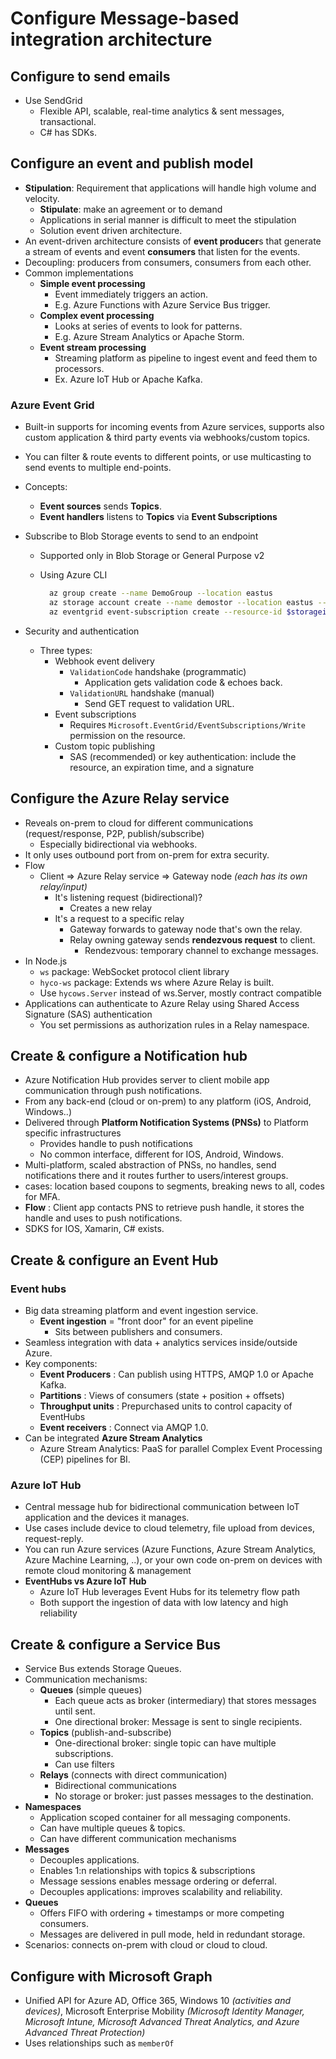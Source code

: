 # Configure Message-based integration architecture

## Configure to send emails

- Use SendGrid
  - Flexible API, scalable, real-time analytics & sent messages, transactional.
  - C# has SDKs.

## Configure an event and publish model

- **Stipulation**: Requirement that applications will handle high volume and velocity.
  - **Stipulate**: make an agreement or to demand
  - Applications in serial manner is difficult to meet the stipulation
  - Solution event driven architecture.
- An event-driven architecture consists of **event producer**s that generate a stream of events and event **consumers** that listen for the events.
- Decoupling: producers from consumers, consumers from each other.
- Common implementations
  - **Simple event processing**
    - Event immediately triggers an action.
    - E.g. Azure Functions with Azure Service Bus trigger.
  - **Complex event processing**
    - Looks at series of events to look for patterns.
    - E.g. Azure Stream Analytics or Apache Storm.
  - **Event stream processing**
    - Streaming platform as pipeline to ingest event and feed them to processors.
    - Ex. Azure IoT Hub or Apache Kafka.

### Azure Event Grid

- Built-in supports for incoming events from Azure services, supports also custom application & third party events via webhooks/custom topics.
- You can filter & route events to different points, or use multicasting to send events to multiple end-points.
- Concepts:
  - **Event sources** sends **Topics**.
  - **Event handlers** listens to **Topics** via **Event Subscriptions**
- Subscribe to Blob Storage events to send to an endpoint
  - Supported only in Blob Storage or General Purpose v2
  - Using Azure CLI

    ```bash
      az group create --name DemoGroup --location eastus
      az storage account create --name demostor --location eastus --resource-group DemoGroup --sku Standard\_LRS --kind BlobStorage --access-tier Hot
      az eventgrid event-subscription create --resource-id $storageid –name contosostoragesub --endpoint https://contoso.com/api/update
    ```

- Security and authentication
  - Three types:
    - Webhook event delivery
      - `ValidationCode` handshake (programmatic)
        - Application gets validation code & echoes back.
      - `ValidationURL` handshake (manual)
        - Send GET request to validation URL.
    - Event subscriptions
      - Requires `Microsoft.EventGrid/EventSubscriptions/Write` permission on the resource.
    - Custom topic publishing
      - SAS (recommended) or key authentication: include the resource, an expiration time, and a signature

## Configure the Azure Relay service

- Reveals on-prem to cloud for different communications (request/response, P2P, publish/subscribe)
  - Especially bidirectional via webhooks.
- It only uses outbound port from on-prem for extra security.
- Flow
  - Client =>  Azure Relay service => Gateway node *(each has its own relay/input)*
    - It's listening request (bidirectional)?
      - Creates a new relay
    - It's a request to a specific relay
      - Gateway forwards to gateway node that's own the relay.
      - Relay owning gateway sends **rendezvous request** to client.
        - Rendezvous: temporary channel to exchange messages.
- In Node.js
  - `ws` package: WebSocket protocol client library
  - `hyco-ws` package: Extends ws where Azure Relay is built.
  - Use `hycows.Server` instead of ws.Server, mostly contract compatible
- Applications can authenticate to Azure Relay using Shared Access Signature (SAS) authentication
  - You set permissions as authorization rules in a Relay namespace.

## Create & configure a Notification hub

- Azure Notification Hub provides server to client mobile app communication through push notifications.
- From any back-end (cloud or on-prem) to any platform (iOS, Android, Windows..)
- Delivered through **Platform Notification Systems (PNSs)** to Platform specific infrastructures
  - Provides handle to push notifications
  - No common interface, different for IOS, Android, Windows.
- Multi-platform, scaled abstraction of PNSs, no handles, send notifications there and it routes further to users/interest groups.
- cases: location based coupons to segments, breaking news to all, codes for MFA.
- **Flow** : Client app contacts PNS to retrieve push handle, it stores the handle and uses to push notifications.
- SDKS for IOS, Xamarin, C# exists.

## Create & configure an Event Hub

### Event hubs

- Big data streaming platform and event ingestion service.
  - **Event ingestion** = "front door" for an event pipeline
    - Sits between publishers and consumers.
- Seamless integration with data + analytics services inside/outside Azure.
- Key components:
  - **Event Producers** : Can publish using HTTPS, AMQP 1.0 or Apache Kafka.
  - **Partitions** : Views of consumers (state + position + offsets)
  - **Throughput units** : Prepurchased units to control capacity of EventHubs
  - **Event receivers** : Connect via AMQP 1.0.
- Can be integrated **Azure Stream Analytics**
  - Azure Stream Analytics: PaaS for parallel Complex Event Processing (CEP) pipelines for BI.

### Azure IoT Hub

- Central message hub for bidirectional communication between IoT application and the devices it manages.
- Use cases include device to cloud telemetry, file upload from devices, request-reply.
- You can run Azure services (Azure Functions, Azure Stream Analytics, Azure Machine Learning, ..), or your own code on-prem on devices with remote cloud monitoring & management
- **EventHubs vs Azure IoT Hub**
  - Azure IoT Hub leverages Event Hubs for its telemetry flow path
  - Both support the ingestion of data with low latency and high reliability

## Create & configure a Service Bus

- Service Bus extends Storage Queues.
- Communication mechanisms:
  - **Queues** (simple queues)
    - Each queue acts as broker (intermediary) that stores messages until sent.
    - One directional broker: Message is sent to single recipients.
  - **Topics** (publish-and-subscribe)
    - One-directional broker: single topic can have multiple subscriptions.
    - Can use filters
  - **Relays** (connects with direct communication)
    - Bidirectional communications
    - No storage or broker: just passes messages to the destination.
- **Namespaces**
  - Application scoped container for all messaging components.
  - Can have multiple queues & topics.
  - Can have different communication mechanisms
- **Messages**
  - Decouples applications.
  - Enables 1:n relationships with topics & subscriptions
  - Message sessions enables message ordering or deferral.
  - Decouples applications: improves scalability and reliability.
- **Queues**
  - Offers FIFO with ordering + timestamps or more competing consumers.
  - Messages are delivered in pull mode, held in redundant storage.
- Scenarios: connects on-prem with cloud or cloud to cloud.

## Configure with Microsoft Graph

- Unified API for Azure AD, Office 365, Windows 10 *(activities and devices)*, Microsoft Enterprise Mobility *(Microsoft Identity Manager, Microsoft Intune, Microsoft Advanced Threat Analytics, and Azure Advanced Threat Protection)*
- Uses relationships such as `memberOf`
